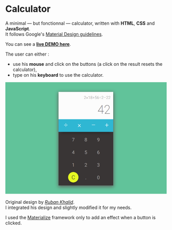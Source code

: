 # Calculator

A minimal — but fonctionnal — calculator, written with **HTML**, **CSS** and **JavaScript**.  
It follows Google's [Material Design guidelines](https://material.io/guidelines/).  
  
You can see a [**live DEMO here**](https://mkspcd.github.io/CalculatorJS/).  
  
The user can either :

- use his **mouse** and click on the buttons (a click on the result resets the calculator),
- type on his **keyboard** to use the calculator.

<p align="center">
  <img src="https://raw.githubusercontent.com/mkspcd/CalculatorJS/master/screenshot.png" alt="Calculator" />
</p>

Original design by *[Ruban Khalid](https://dribbble.com/shots/2321336-Calculator-004-Daily-UI)*.  
I integrated his design and slightly modified it for my needs.  

I used the [Materialize](http://materializecss.com/) framework only to add an effect when a button is clicked.
